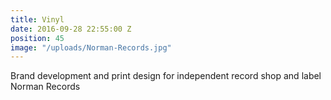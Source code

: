 ```yaml
---
title: Vinyl
date: 2016-09-28 22:55:00 Z
position: 45
image: "/uploads/Norman-Records.jpg"
---
```


Brand development and print design for independent record shop and label Norman Records
